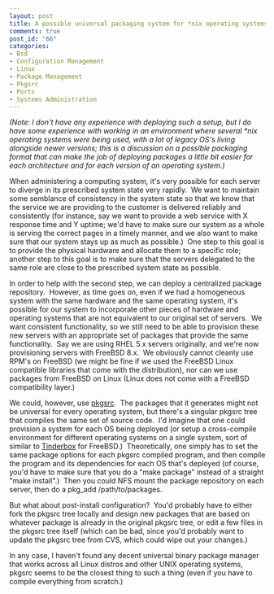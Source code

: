 ```yaml
--- 
layout: post
title: A possible universal packaging system for *nix operating systems
comments: true
post_id: "66"
categories:
- Bsd
- Configuration Management
- Linux
- Package Management
- Pkgsrc
- Ports
- Systems Administration
---
```

<em>(Note: I don't have any experience with deploying such a setup, but I do have some experience with working in an environment where several *nix operating systems were being used, with a lot of legacy OS's living alongside newer versions; this is a discussion on a possible packaging format that can make the job of deploying packages a little bit easier for each architecture and for each version of an operating system.)</em>

When administering a computing system, it's very possible for each server to diverge in its prescribed system state very rapidly.  We want to maintain some semblance of consistency in the system state so that we know that the service we are providing to the customer is delivered reliably and consistently (for instance, say we want to provide a web service with X response time and Y uptime; we'd have to make sure our system as a whole is serving the correct pages in a timely manner, and we also want to make sure that our system stays up as much as possible.)  One step to this goal is to provide the physical hardware and allocate them to a specific role; another step to this goal is to make sure that the servers delegated to the same role are close to the prescribed system state as possible.

In order to help with the second step, we can deploy a centralized package repository.  However, as time goes on, even if we had a homogeneous system with the same hardware and the same operating system, it's possible for our system to incorporate other pieces of hardware and operating systems that are not equivalent to our original set of servers.  We want consistent functionality, so we still need to be able to provision these new servers with an appropriate set of packages that provide the same functionality.  Say we are using RHEL 5.x servers originally, and we're now provisioning servers with FreeBSD 8.x.  We obviously cannot cleanly use RPM's on FreeBSD (we might be fine if we used the FreeBSD Linux compatible libraries that come with the distribution), nor can we use packages from FreeBSD on Linux (Linux does not come with a FreeBSD compatibility layer.)

We could, however, use <a href="http://www.pkgsrc.org/">pkgsrc</a>.  The packages that it generates might not be universal for every operating system, but there's a singular pkgsrc tree that compiles the same set of source code.  I'd imagine that one could provision a system for each OS being deployed (or setup a cross-compile environment for different operating systems on a single system, sort of similar to <a href="http://tinderbox.marcuscom.com/">Tinderbox</a> for FreeBSD.)  Theoretically, one simply has to set the same package options for each pkgsrc compiled program, and then compile the program and its dependencies for each OS that's deployed (of course, you'd have to make sure that you do a "make package" instead of a straight "make install".)  Then you could NFS mount the package repository on each server, then do a pkg_add /path/to/packages.

But what about post-install configuration?  You'd probably have to either fork the pkgsrc tree locally and design new packages that are based on whatever package is already in the original pkgsrc tree, or edit a few files in the pkgsrc tree itself (which can be bad, since you'd probably want to update the pkgsrc tree from CVS, which could wipe out your changes.)

In any case, I haven't found any decent universal binary package manager that works across all Linux distros and other UNIX operating systems, pkgsrc seems to be the closest thing to such a thing (even if you have to compile everything from scratch.)
